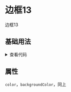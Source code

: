 <!-- 加载 demo 组件 start -->
<script setup>
import demo from './demo.vue'
</script>
<!-- 加载 demo 组件 end -->

<!-- 正文开始 -->

# 边框13

边框13

## 基础用法
<ClientOnly>
  <demo />
</ClientOnly>
<details>
<summary>查看代码</summary>

<<< @/Border/BorderBox13/demo.vue

</details>

## 属性
`color`，`backgroundColor`，同上
